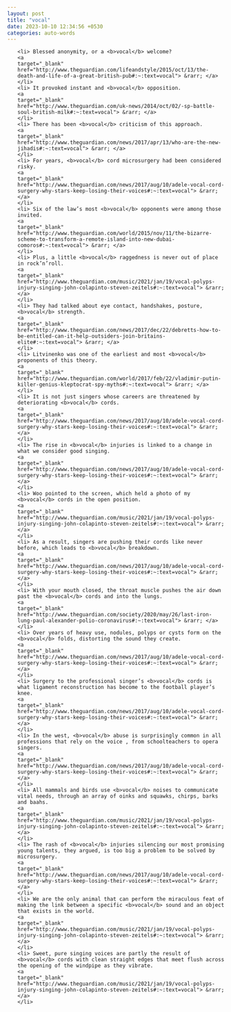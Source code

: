 ```yaml
---
layout: post
title: "vocal"
date: 2023-10-10 12:34:56 +0530
categories: auto-words
---
```

<ol>

    <li> Blessed anonymity, or a <b>vocal</b> welcome?
    <a 
    target="_blank" 
    href="http://www.theguardian.com/lifeandstyle/2015/oct/13/the-death-and-life-of-a-great-british-pub#:~:text=vocal"> &rarr; </a>
    </li>
    <li> It provoked instant and <b>vocal</b> opposition.
    <a 
    target="_blank" 
    href="http://www.theguardian.com/uk-news/2014/oct/02/-sp-battle-soul-british-milk#:~:text=vocal"> &rarr; </a>
    </li>
    <li> There has been <b>vocal</b> criticism of this approach.
    <a 
    target="_blank" 
    href="http://www.theguardian.com/news/2017/apr/13/who-are-the-new-jihadis#:~:text=vocal"> &rarr; </a>
    </li>
    <li> For years, <b>vocal</b> cord microsurgery had been considered risky.
    <a 
    target="_blank" 
    href="http://www.theguardian.com/news/2017/aug/10/adele-vocal-cord-surgery-why-stars-keep-losing-their-voices#:~:text=vocal"> &rarr; </a>
    </li>
    <li> Six of the law’s most <b>vocal</b> opponents were among those invited.
    <a 
    target="_blank" 
    href="http://www.theguardian.com/world/2015/nov/11/the-bizarre-scheme-to-transform-a-remote-island-into-new-dubai-comoros#:~:text=vocal"> &rarr; </a>
    </li>
    <li> Plus, a little <b>vocal</b> raggedness is never out of place in rock’n’roll.
    <a 
    target="_blank" 
    href="http://www.theguardian.com/music/2021/jan/19/vocal-polyps-injury-singing-john-colapinto-steven-zeitels#:~:text=vocal"> &rarr; </a>
    </li>
    <li> They had talked about eye contact, handshakes, posture, <b>vocal</b> strength.
    <a 
    target="_blank" 
    href="http://www.theguardian.com/news/2017/dec/22/debretts-how-to-be-entitled-can-it-help-outsiders-join-britains-elite#:~:text=vocal"> &rarr; </a>
    </li>
    <li> Litvinenko was one of the earliest and most <b>vocal</b> proponents of this theory.
    <a 
    target="_blank" 
    href="http://www.theguardian.com/world/2017/feb/22/vladimir-putin-killer-genius-kleptocrat-spy-myths#:~:text=vocal"> &rarr; </a>
    </li>
    <li> It is not just singers whose careers are threatened by deteriorating <b>vocal</b> cords.
    <a 
    target="_blank" 
    href="http://www.theguardian.com/news/2017/aug/10/adele-vocal-cord-surgery-why-stars-keep-losing-their-voices#:~:text=vocal"> &rarr; </a>
    </li>
    <li> The rise in <b>vocal</b> injuries is linked to a change in what we consider good singing.
    <a 
    target="_blank" 
    href="http://www.theguardian.com/news/2017/aug/10/adele-vocal-cord-surgery-why-stars-keep-losing-their-voices#:~:text=vocal"> &rarr; </a>
    </li>
    <li> Woo pointed to the screen, which held a photo of my <b>vocal</b> cords in the open position.
    <a 
    target="_blank" 
    href="http://www.theguardian.com/music/2021/jan/19/vocal-polyps-injury-singing-john-colapinto-steven-zeitels#:~:text=vocal"> &rarr; </a>
    </li>
    <li> As a result, singers are pushing their cords like never before, which leads to <b>vocal</b> breakdown.
    <a 
    target="_blank" 
    href="http://www.theguardian.com/news/2017/aug/10/adele-vocal-cord-surgery-why-stars-keep-losing-their-voices#:~:text=vocal"> &rarr; </a>
    </li>
    <li> With your mouth closed, the throat muscle pushes the air down past the <b>vocal</b> cords and into the lungs.
    <a 
    target="_blank" 
    href="http://www.theguardian.com/society/2020/may/26/last-iron-lung-paul-alexander-polio-coronavirus#:~:text=vocal"> &rarr; </a>
    </li>
    <li> Over years of heavy use, nodules, polyps or cysts form on the <b>vocal</b> folds, distorting the sound they create.
    <a 
    target="_blank" 
    href="http://www.theguardian.com/news/2017/aug/10/adele-vocal-cord-surgery-why-stars-keep-losing-their-voices#:~:text=vocal"> &rarr; </a>
    </li>
    <li> Surgery to the professional singer’s <b>vocal</b> cords is what ligament reconstruction has become to the football player’s knee.
    <a 
    target="_blank" 
    href="http://www.theguardian.com/news/2017/aug/10/adele-vocal-cord-surgery-why-stars-keep-losing-their-voices#:~:text=vocal"> &rarr; </a>
    </li>
    <li> In the west, <b>vocal</b> abuse is surprisingly common in all professions that rely on the voice , from schoolteachers to opera singers.
    <a 
    target="_blank" 
    href="http://www.theguardian.com/news/2017/aug/10/adele-vocal-cord-surgery-why-stars-keep-losing-their-voices#:~:text=vocal"> &rarr; </a>
    </li>
    <li> All mammals and birds use <b>vocal</b> noises to communicate vital needs, through an array of oinks and squawks, chirps, barks and baahs.
    <a 
    target="_blank" 
    href="http://www.theguardian.com/music/2021/jan/19/vocal-polyps-injury-singing-john-colapinto-steven-zeitels#:~:text=vocal"> &rarr; </a>
    </li>
    <li> The rash of <b>vocal</b> injuries silencing our most promising young talents, they argued, is too big a problem to be solved by microsurgery.
    <a 
    target="_blank" 
    href="http://www.theguardian.com/news/2017/aug/10/adele-vocal-cord-surgery-why-stars-keep-losing-their-voices#:~:text=vocal"> &rarr; </a>
    </li>
    <li> We are the only animal that can perform the miraculous feat of making the link between a specific <b>vocal</b> sound and an object that exists in the world.
    <a 
    target="_blank" 
    href="http://www.theguardian.com/music/2021/jan/19/vocal-polyps-injury-singing-john-colapinto-steven-zeitels#:~:text=vocal"> &rarr; </a>
    </li>
    <li> Sweet, pure singing voices are partly the result of <b>vocal</b> cords with clean straight edges that meet flush across the opening of the windpipe as they vibrate.
    <a 
    target="_blank" 
    href="http://www.theguardian.com/music/2021/jan/19/vocal-polyps-injury-singing-john-colapinto-steven-zeitels#:~:text=vocal"> &rarr; </a>
    </li>